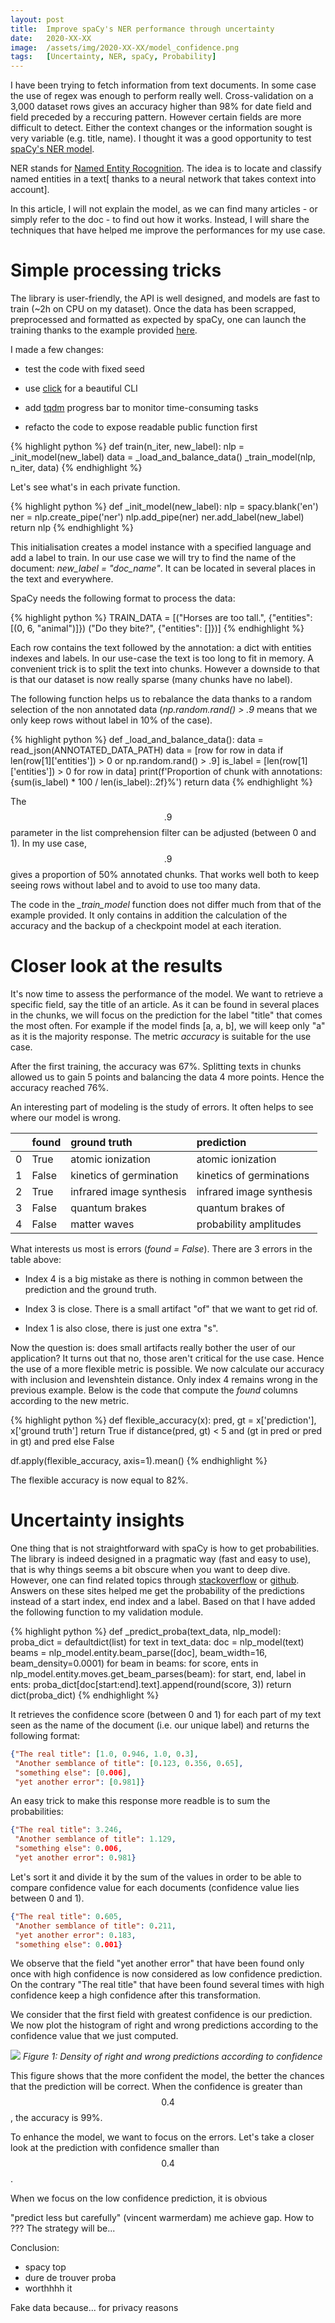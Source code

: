 ```yaml
---
layout: post
title:  Improve spaCy's NER performance through uncertainty
date:   2020-XX-XX
image:  /assets/img/2020-XX-XX/model_confidence.png
tags:   [Uncertainty, NER, spaCy, Probability]
---
```


I have been trying to fetch information from text documents. In some case the use of regex was enough to 
perform really well. Cross-validation on a 3,000 dataset rows gives an accuracy higher than 98% for 
date field and field preceded by a reccuring pattern. However certain fields are more difficult to 
detect. Either the context changes or the information sought is very variable (e.g. title, name). 
I thought it was a good opportunity to test 
[spaCy's NER model](https://spacy.io/universe/project/video-spacys-ner-model).

NER stands for [Named Entity Rocognition](https://en.wikipedia.org/wiki/Named-entity_recognition). The idea 
is to locate and classify named entities in a text[ thanks to a neural network that takes context into account].

In this article, I will not explain the model, as we can find many articles - or simply refer to the 
doc - to find out how it works. Instead, I will share the techniques that have helped me improve the 
performances for my use case.


# Simple processing tricks

The library is user-friendly, the API is well designed, and models are fast to train (~2h on CPU on my dataset). 
Once the data has been scrapped, preprocessed and formatted as expected by spaCy, one can launch the training thanks to 
the example provided [here](https://spacy.io/usage/training#ner).

I made a few changes:

- test the code with fixed seed

- use [click](https://click.palletsprojects.com/en/7.x/) for a beautiful CLI

- add [tqdm](https://github.com/tqdm/tqdm) progress bar to monitor time-consuming tasks

- refacto the code to expose readable public function first

{% highlight python %}
def train(n_iter, new_label):
    nlp = _init_model(new_label)
    data = _load_and_balance_data()
    _train_model(nlp, n_iter, data)
{% endhighlight %}

Let's see what's in each private function.

{% highlight python %}
def _init_model(new_label):
    nlp = spacy.blank('en')
    ner = nlp.create_pipe('ner')
    nlp.add_pipe(ner)
    ner.add_label(new_label)
    return nlp
{% endhighlight %}

This initialisation creates a model instance with a specified language and add a label to train. In our use case 
we will try to find the name of the document: *new_label = "doc_name"*. 
It can be located in several places in the text and everywhere.

SpaCy needs the following format to process the data:

{% highlight python %}
TRAIN_DATA = [("Horses are too tall.", {"entities": [(0, 6, "animal")]})
              ("Do they bite?", {"entities": []})]
{% endhighlight %}

Each row contains the text followed by the annotation: a dict with entities indexes and labels. In our use-case 
the text is too long to fit in memory. A convenient trick is to split the text into chunks. However a 
downside to that is that our dataset is now really sparse (many chunks have no label). 

The following function helps us to rebalance the data thanks to a random selection of the non annotated 
data (*np.random.rand() > .9* means that we only keep rows without label in 10% of the case).

{% highlight python %}
def _load_and_balance_data():
    data = read_json(ANNOTATED_DATA_PATH)
    data = [row for row in data if len(row[1]['entities']) > 0 or np.random.rand() > .9]
    is_label = [len(row[1]['entities']) > 0 for row in data]
    print(f'Proportion of chunk with annotations: {sum(is_label) * 100 / len(is_label):.2f}%')
    return data
{% endhighlight %}

The $$.9$$ parameter in the list comprehension filter can be adjusted (between 0 and 1). In my use case, $$.9$$ 
gives a proportion of 50% annotated chunks. That works well both to keep seeing rows without label and to avoid 
to use too many data.

The code in the *_train_model* function does not differ much from that of the example provided. It only contains 
in addition the calculation of the accuracy and the backup of a checkpoint model at each iteration.


# Closer look at the results 

It's now time to assess the performance of the model. We want to retrieve a specific field, say the title 
of an article. As it can be found in several places in the chunks, we will focus on the prediction for the 
label "title" that comes the most often. For example if the model finds [a, a, b], we will keep only "a" as 
it is the majority response. The metric *accuracy* is suitable for the use case.

After the first training, the accuracy was 67%. Splitting texts in chunks allowed us to gain 5 points and 
balancing the data 4 more points. Hence the accuracy reached 76%.

An interesting part of modeling is the study of errors. It often helps to see where our model is wrong. 

|    | found   | ground truth            | prediction              |
|---:|:--------|:------------------------|:------------------------|
|  0 | True    | atomic ionization       | atomic ionization       |
|  1 | False   | kinetics of germination | kinetics of germinations|
|  2 | True    | infrared image synthesis| infrared image synthesis|
|  3 | False   | quantum brakes          | quantum brakes of       |
|  4 | False   | matter waves            | probability amplitudes  |

What interests us most is errors (*found = False*). There are 3 errors in the table above:

- Index 4 is a big mistake as there is nothing in common between the prediction and the ground truth.

- Index 3 is close. There is a small artifact "of" that we want to get rid of.

- Index 1 is also close, there is just one extra "s".

Now the question is: does small artifacts really bother the user of our application? It turns out 
that no, those aren't critical for the use case. Hence the use of a more flexible metric is possible. We now 
calculate our accuracy with inclusion and levenshtein distance. Only index 4 remains wrong in the previous 
example. Below is the code that compute the *found* columns according to the new metric. 

{% highlight python %}
def flexible_accuracy(x):
    pred, gt = x['prediction'], x['ground truth']
    return True if distance(pred, gt) < 5 and (gt in pred or pred in gt) and pred else False

df.apply(flexible_accuracy, axis=1).mean()
{% endhighlight %}

The flexible accuracy is now equal to 82%.


# Uncertainty insights

One thing that is not straightforward with spaCy is how to get probabilities. The library is indeed designed 
in a pragmatic way (fast and easy to use), that is why things seems a bit obscure when you want to deep dive. 
However, one can find related topics through 
[stackoverflow](https://stackoverflow.com/questions/46934523/spacy-ner-probability) or 
[github](https://github.com/explosion/spaCy/issues/881). Answers on these sites helped me get the probability 
of the predictions instead of a start index, end index and a label. Based on that I have added the following 
function to my validation module.

{% highlight python %}
def _predict_proba(text_data, nlp_model):
    proba_dict = defaultdict(list)
    for text in text_data:
        doc = nlp_model(text)
        beams = nlp_model.entity.beam_parse([doc], beam_width=16, beam_density=0.0001)
        for beam in beams:
            for score, ents in nlp_model.entity.moves.get_beam_parses(beam):
                for start, end, label in ents:
                    proba_dict[doc[start:end].text].append(round(score, 3))
    return dict(proba_dict)
{% endhighlight %}

It retrieves the confidence score (between 0 and 1) for each part of my text seen as the name 
of the document (i.e. our unique label) and returns the following format:

```json
{"The real title": [1.0, 0.946, 1.0, 0.3], 
 "Another semblance of title": [0.123, 0.356, 0.65], 
 "something else": [0.006],
 "yet another error": [0.981]}
```

An easy trick to make this response more readble is to sum the probabilities:

```json
{"The real title": 3.246,
 "Another semblance of title": 1.129,
 "something else": 0.006,
 "yet another error": 0.981}
```

Let's sort it and divide it by the sum of the values in order to be able to compare confidence value for each documents 
(confidence value lies between 0 and 1). 

```json
{"The real title": 0.605,
 "Another semblance of title": 0.211,
 "yet another error": 0.183,
 "something else": 0.001}
```

We observe that the field "yet another error" that have been found only once with high confidence is now considered 
as low confidence prediction. On the contrary "The real title" that have been found several times with high confidence 
keep a high confidence after this transformation.

We consider that the first field with greatest confidence is our prediction. We now plot the histogram of right 
and wrong predictions according to the confidence value that we just computed.

![]({{site.baseurl}}/assets/img/2020-XX-XX/model_confidence.png)
*Figure 1: Density of right and wrong predictions according to confidence*

This figure shows that the more confident the model, the better the chances that the prediction will be correct. 
When the confidence is greater than $$0.4$$, the accuracy is 99%. 

To enhance the model, we want to focus on the errors. Let's take a closer look at the prediction with confidence 
smaller than $$0.4$$.

When we focus on the low confidence prediction, it is obvious




"predict less but carefully" (vincent warmerdam)
me achieve gap.
How to ??? The strategy will be...

Conclusion:
- spacy top
- dure de trouver proba
- worthhhh it


Fake data because... for privacy reasons
 